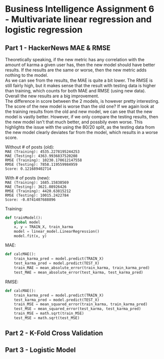 # Business Intelligence Assignment 6 - Multivariate linear regression and logistic regression  

## Part 1   - HackerNews MAE & RMSE

Theoretically speaking, if the new metric has any correlation with the amount of karma a given user has, then the new model should have better results. If the results are the same or worse, then the new metric adds nothing to the model.  
As we can see from the results, the MAE is quite a bit lower. The RMSE is still fairly high, but it makes sense that the result with testing data is higher than training, which counts for both MAE and RMSE (using new data). Overall the new results are a big improvement.  
The difference in score between the 2 models, is however pretty interesting. The score of the new model is worse than the old one? If we again look at the training results from the old and new model, we can see that the new model is vastly better. However, if we only compare the testing results, then the new model isn't that much better, and possbily even worse. This highlights the issue with the using the 80/20 split, as the testing data from the new model clearly deviates far from the model, which results in a worse score.

Without # of posts (old):  
`MAE (Training): 4535.2278195244253`  
`MAE (Testing): 4363.9936837520208`  
`RMSE (Training): 10230.170612147558`  
`RMSE (Testing): 7858.119559984959`  
`Score: 0.121689402714`  

With # of posts (new):  
`MAE (Training): 1685.15838569`  
`MAE (Testing): 3621.08926426`  
`RMSE (Training): 4420.63815212`  
`RMSE (Testing): 10015.2422784`   
`Score: -0.0741407688896`

Training:  
```python
def trainModel():
    global model
    x, y = TRAIN_X, train_karma
    model = linear_model.LinearRegression()
    model.fit(x, y)  
```
  
MAE:  
```python
def calcMAE():
    train_karma_pred = model.predict(TRAIN_X)
    test_karma_pred = model.predict(TEST_X) 
    train_MAE = mean_absolute_error(train_karma, train_karma_pred)
    test_MAE = mean_absolute_error(test_karma, test_karma_pred)
```  
  
RMSE:  
```python
def calcMAE():
    train_karma_pred = model.predict(TRAIN_X)
    test_karma_pred = model.predict(TEST_X)
    train_MSE = mean_squared_error(train_karma, train_karma_pred)
    test_MSE = mean_squared_error(test_karma, test_karma_pred)
    train_MSE = math.sqrt(train_MSE)
    test_MSE = math.sqrt(test_MSE)
```   

## Part 2 - K-Fold Cross Validation

## Part 3 - Logistic Model
